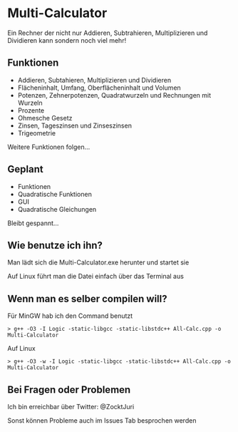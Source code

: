 # Multi-Calculator
Ein Rechner der nicht nur Addieren, Subtrahieren, Multiplizieren und Dividieren kann sondern noch viel mehr!

## Funktionen
- Addieren, Subtahieren, Multiplizieren und Dividieren
- Flächeninhalt, Umfang, Oberflächeninhalt und Volumen
- Potenzen, Zehnerpotenzen, Quadratwurzeln und Rechnungen mit Wurzeln
- Prozente
- Ohmesche Gesetz
- Zinsen, Tageszinsen und Zinseszinsen
- Trigeometrie

Weitere Funktionen folgen...

## Geplant
- Funktionen
- Quadratische Funktionen
- GUI
- Quadratische Gleichungen

Bleibt gespannt...

## Wie benutze ich ihn?
Man lädt sich die Multi-Calculator.exe herunter und startet sie

Auf Linux führt man die Datei einfach über das Terminal aus

## Wenn man es selber compilen will?
Für MinGW hab ich den Command benutzt
```
> g++ -O3 -I Logic -static-libgcc -static-libstdc++ All-Calc.cpp -o Multi-Calculator
```
Auf Linux
```
> g++ -O3 -w -I Logic -static-libgcc -static-libstdc++ All-Calc.cpp -o Multi-Calculator
```
## Bei Fragen oder Problemen
Ich bin erreichbar über Twitter: @ZocktJuri

Sonst können Probleme auch im Issues Tab besprochen werden

